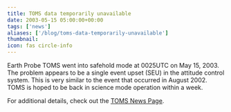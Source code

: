 ```yaml
---
title: TOMS data temporarily unavailable
date: 2003-05-15 05:00:00+00:00
tags: ['news']
aliases: ['/blog/toms-data-temporarily-unavailable']
thumbnail: 
icon: fas circle-info
---
```



Earth Probe TOMS went into safehold mode at 0025UTC on May 15, 2003.
The problem appears to be a single event upset (SEU) in the attitude control system. This is very similar 
to the event that occurred in August 2002. TOMS is hoped to be back in science mode operation within a week.


 
For additional details, check out the [TOMS News Page](http://toms.gsfc.nasa.gov/news/news.html).



 


